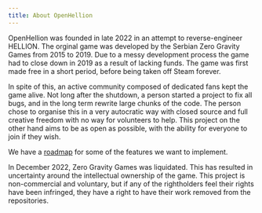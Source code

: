 ```yaml
---
title: About OpenHellion
---
```


OpenHellion was founded in late 2022 in an attempt to reverse-engineer HELLION. The orginal game was developed by the Serbian Zero Gravity Games from 2015 to 2019. Due to a messy development process the game had to close down in 2019 as a result of lacking funds. The game was first made free in a short period, before being taken off Steam forever.

In spite of this, an active community composed of dedicated fans kept the game alive.
Not long after the shutdown, a person started a project to fix all bugs, and in the long term rewrite large chunks of the code. The person chose to organise this in a very autocratic way with closed source and full creative freedom with no way for volunteers to help. This project on the other hand aims to be as open as possible, with the ability for everyone to join if they wish.

We have a [roadmap](https://github.com/orgs/OpenHellion/projects/4) for some of the features we want to implement.

In December 2022, Zero Gravity Games was liquidated. This has resulted in uncertainty around the intellectual ownership of the game. This project is non-commercial and voluntary, but if any of the rightholders feel their rights have been infringed, they have a right to have their work removed from the repositories.
